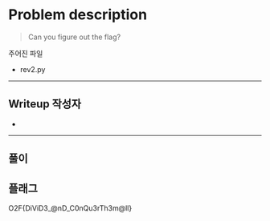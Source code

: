 # Problem description

> Can you figure out the flag?

주어진 파일
- rev2.py

---

## Writeup 작성자

-

---

## 풀이



## 플래그

O2F{DiViD3_@nD_C0nQu3rTh3m@ll}